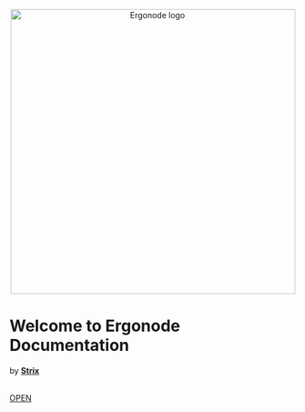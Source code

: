 <p align="center">
  <a href="https://ergonode.com" rel="noopener noreferrer">
    <img width="500" src="https://ergonode.com/img/logo-dark.svg" alt="Ergonode logo">
  </a>
</p>

# Welcome to Ergonode Documentation
by [**Strix**](https:strix.net)

<br>[OPEN](Introduction)
